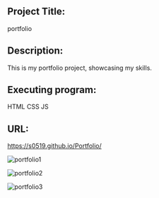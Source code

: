 
## Project Title: 
portfolio


## Description: 
This is my portfolio project, showcasing  my skills.


## Executing program: 
HTML
CSS
JS


## URL: 

https://s0519.github.io/Portfolio/



![portfolio1](https://user-images.githubusercontent.com/80322588/117839527-ebe16380-b240-11eb-8e01-8948e9bfcc5d.png)

![portfolio2](https://user-images.githubusercontent.com/80322588/117839706-17644e00-b241-11eb-8b68-ffbc56dbad68.png)

![portfolio3](https://user-images.githubusercontent.com/80322588/117839771-25b26a00-b241-11eb-80e5-439da0548d4a.png)


